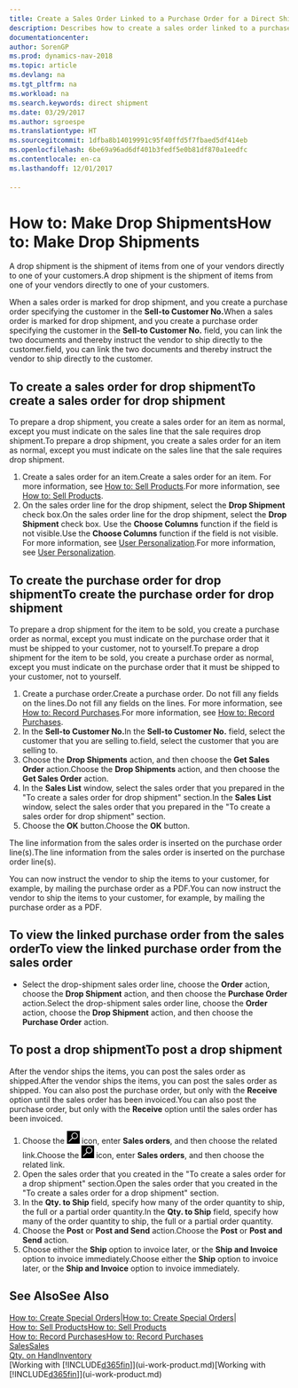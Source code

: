 ```yaml
---
title: Create a Sales Order Linked to a Purchase Order for a Direct Shipment
description: Describes how to create a sales order linked to a purchase order to enable shipment directly from the vendor to the customer.
documentationcenter: 
author: SorenGP
ms.prod: dynamics-nav-2018
ms.topic: article
ms.devlang: na
ms.tgt_pltfrm: na
ms.workload: na
ms.search.keywords: direct shipment
ms.date: 03/29/2017
ms.author: sgroespe
ms.translationtype: HT
ms.sourcegitcommit: 1dfba8b14019991c95f40ffd5f7fbaed5df414eb
ms.openlocfilehash: 6be69a96ad6df401b3fedf5e0b81df870a1eedfc
ms.contentlocale: en-ca
ms.lasthandoff: 12/01/2017

---
```

# <a name="how-to-make-drop-shipments"></a><span data-ttu-id="5a146-103">How to: Make Drop Shipments</span><span class="sxs-lookup"><span data-stu-id="5a146-103">How to: Make Drop Shipments</span></span>
<span data-ttu-id="5a146-104">A drop shipment is the shipment of items from one of your vendors directly to one of your customers.</span><span class="sxs-lookup"><span data-stu-id="5a146-104">A drop shipment is the shipment of items from one of your vendors directly to one of your customers.</span></span>

<span data-ttu-id="5a146-105">When a sales order is marked for drop shipment, and you create a purchase order specifying the customer in the **Sell-to Customer No.**</span><span class="sxs-lookup"><span data-stu-id="5a146-105">When a sales order is marked for drop shipment, and you create a purchase order specifying the customer in the **Sell-to Customer No.**</span></span> <span data-ttu-id="5a146-106">field, you can link the two documents and thereby instruct the vendor to ship directly to the customer.</span><span class="sxs-lookup"><span data-stu-id="5a146-106">field, you can link the two documents and thereby instruct the vendor to ship directly to the customer.</span></span>

## <a name="to-create-a-sales-order-for-drop-shipment"></a><span data-ttu-id="5a146-107">To create a sales order for drop shipment</span><span class="sxs-lookup"><span data-stu-id="5a146-107">To create a sales order for drop shipment</span></span>
<span data-ttu-id="5a146-108">To prepare a drop shipment, you create a sales order for an item as normal, except you must indicate on the sales line that the sale requires drop shipment.</span><span class="sxs-lookup"><span data-stu-id="5a146-108">To prepare a drop shipment, you create a sales order for an item as normal, except you must indicate on the sales line that the sale requires drop shipment.</span></span>

1. <span data-ttu-id="5a146-109">Create a sales order for an item.</span><span class="sxs-lookup"><span data-stu-id="5a146-109">Create a sales order for an item.</span></span> <span data-ttu-id="5a146-110">For more information, see [How to: Sell Products](sales-how-sell-products.md).</span><span class="sxs-lookup"><span data-stu-id="5a146-110">For more information, see [How to: Sell Products](sales-how-sell-products.md).</span></span>
2. <span data-ttu-id="5a146-111">On the sales order line for the drop shipment, select the **Drop Shipment** check box.</span><span class="sxs-lookup"><span data-stu-id="5a146-111">On the sales order line for the drop shipment, select the **Drop Shipment** check box.</span></span> <span data-ttu-id="5a146-112">Use the **Choose Columns** function if the field is not visible.</span><span class="sxs-lookup"><span data-stu-id="5a146-112">Use the **Choose Columns** function if the field is not visible.</span></span> <span data-ttu-id="5a146-113">For more information, see [User Personalization](ui-user-personalization.md).</span><span class="sxs-lookup"><span data-stu-id="5a146-113">For more information, see [User Personalization](ui-user-personalization.md).</span></span>

## <a name="to-create-the-purchase-order-for-drop-shipment"></a><span data-ttu-id="5a146-114">To create the purchase order for drop shipment</span><span class="sxs-lookup"><span data-stu-id="5a146-114">To create the purchase order for drop shipment</span></span>
<span data-ttu-id="5a146-115">To prepare a drop shipment for the item to be sold, you create a purchase order as normal, except you must indicate on the purchase order that it must be shipped to your customer, not to yourself.</span><span class="sxs-lookup"><span data-stu-id="5a146-115">To prepare a drop shipment for the item to be sold, you create a purchase order as normal, except you must indicate on the purchase order that it must be shipped to your customer, not to yourself.</span></span>

1. <span data-ttu-id="5a146-116">Create a purchase order.</span><span class="sxs-lookup"><span data-stu-id="5a146-116">Create a purchase order.</span></span> <span data-ttu-id="5a146-117">Do not fill any fields on the lines.</span><span class="sxs-lookup"><span data-stu-id="5a146-117">Do not fill any fields on the lines.</span></span> <span data-ttu-id="5a146-118">For more information, see [How to: Record Purchases](purchasing-how-record-purchases.md).</span><span class="sxs-lookup"><span data-stu-id="5a146-118">For more information, see [How to: Record Purchases](purchasing-how-record-purchases.md).</span></span>
2. <span data-ttu-id="5a146-119">In the **Sell-to Customer No.**</span><span class="sxs-lookup"><span data-stu-id="5a146-119">In the **Sell-to Customer No.**</span></span> <span data-ttu-id="5a146-120">field, select the customer that you are selling to.</span><span class="sxs-lookup"><span data-stu-id="5a146-120">field, select the customer that you are selling to.</span></span>
3. <span data-ttu-id="5a146-121">Choose the **Drop Shipments** action, and then choose the **Get Sales Order** action.</span><span class="sxs-lookup"><span data-stu-id="5a146-121">Choose the **Drop Shipments** action, and then choose the **Get Sales Order** action.</span></span>
4. <span data-ttu-id="5a146-122">In the **Sales List** window, select the sales order that you prepared in the "To create a sales order for drop shipment" section.</span><span class="sxs-lookup"><span data-stu-id="5a146-122">In the **Sales List** window, select the sales order that you prepared in the "To create a sales order for drop shipment" section.</span></span>
5. <span data-ttu-id="5a146-123">Choose the **OK** button.</span><span class="sxs-lookup"><span data-stu-id="5a146-123">Choose the **OK** button.</span></span>

<span data-ttu-id="5a146-124">The line information from the sales order is inserted on the purchase order line(s).</span><span class="sxs-lookup"><span data-stu-id="5a146-124">The line information from the sales order is inserted on the purchase order line(s).</span></span>

<span data-ttu-id="5a146-125">You can now instruct the vendor to ship the items to your customer, for example, by mailing the purchase order as a PDF.</span><span class="sxs-lookup"><span data-stu-id="5a146-125">You can now instruct the vendor to ship the items to your customer, for example, by mailing the purchase order as a PDF.</span></span>     

## <a name="to-view-the-linked-purchase-order-from-the-sales-order"></a><span data-ttu-id="5a146-126">To view the linked purchase order from the sales order</span><span class="sxs-lookup"><span data-stu-id="5a146-126">To view the linked purchase order from the sales order</span></span>
* <span data-ttu-id="5a146-127">Select the drop-shipment sales order line, choose the **Order** action, choose the **Drop Shipment** action, and then choose the **Purchase Order** action.</span><span class="sxs-lookup"><span data-stu-id="5a146-127">Select the drop-shipment sales order line, choose the **Order** action, choose the **Drop Shipment** action, and then choose the **Purchase Order** action.</span></span>

## <a name="to-post-a-drop-shipment"></a><span data-ttu-id="5a146-128">To post a drop shipment</span><span class="sxs-lookup"><span data-stu-id="5a146-128">To post a drop shipment</span></span>
<span data-ttu-id="5a146-129">After the vendor ships the items, you can post the sales order as shipped.</span><span class="sxs-lookup"><span data-stu-id="5a146-129">After the vendor ships the items, you can post the sales order as shipped.</span></span> <span data-ttu-id="5a146-130">You can also post the purchase order, but only with the **Receive** option until the sales order has been invoiced.</span><span class="sxs-lookup"><span data-stu-id="5a146-130">You can also post the purchase order, but only with the **Receive** option until the sales order has been invoiced.</span></span>

1. <span data-ttu-id="5a146-131">Choose the ![Search for Page or Report](media/ui-search/search_small.png "Search for Page or Report icon") icon, enter **Sales orders**, and then choose the related link.</span><span class="sxs-lookup"><span data-stu-id="5a146-131">Choose the ![Search for Page or Report](media/ui-search/search_small.png "Search for Page or Report icon") icon, enter **Sales orders**, and then choose the related link.</span></span>
2. <span data-ttu-id="5a146-132">Open the sales order that you created in the "To create a sales order for a drop shipment" section.</span><span class="sxs-lookup"><span data-stu-id="5a146-132">Open the sales order that you created in the "To create a sales order for a drop shipment" section.</span></span>
3. <span data-ttu-id="5a146-133">In the **Qty. to Ship** field, specify how many of the order quantity to ship, the full or a partial order quantity.</span><span class="sxs-lookup"><span data-stu-id="5a146-133">In the **Qty. to Ship** field, specify how many of the order quantity to ship, the full or a partial order quantity.</span></span>
4. <span data-ttu-id="5a146-134">Choose the **Post** or **Post and Send** action.</span><span class="sxs-lookup"><span data-stu-id="5a146-134">Choose the **Post** or **Post and Send** action.</span></span>
5. <span data-ttu-id="5a146-135">Choose either the **Ship** option to invoice later, or the **Ship and Invoice** option to invoice immediately.</span><span class="sxs-lookup"><span data-stu-id="5a146-135">Choose either the **Ship** option to invoice later, or the **Ship and Invoice** option to invoice immediately.</span></span>

## <a name="see-also"></a><span data-ttu-id="5a146-136">See Also</span><span class="sxs-lookup"><span data-stu-id="5a146-136">See Also</span></span>
<span data-ttu-id="5a146-137">[How to: Create Special Orders](sales-how-to-create-special-orders.md)|</span><span class="sxs-lookup"><span data-stu-id="5a146-137">[How to: Create Special Orders](sales-how-to-create-special-orders.md)|</span></span>  
[<span data-ttu-id="5a146-138">How to: Sell Products</span><span class="sxs-lookup"><span data-stu-id="5a146-138">How to: Sell Products</span></span>](sales-how-sell-products.md)  
[<span data-ttu-id="5a146-139">How to: Record Purchases</span><span class="sxs-lookup"><span data-stu-id="5a146-139">How to: Record Purchases</span></span>](purchasing-how-record-purchases.md)  
[<span data-ttu-id="5a146-140">Sales</span><span class="sxs-lookup"><span data-stu-id="5a146-140">Sales</span></span>](sales-manage-sales.md)  
[<span data-ttu-id="5a146-141">Qty. on Hand</span><span class="sxs-lookup"><span data-stu-id="5a146-141">Inventory</span></span>](inventory-manage-inventory.md)  
<span data-ttu-id="5a146-142">[Working with [!INCLUDE[d365fin](includes/d365fin_md.md)]](ui-work-product.md)</span><span class="sxs-lookup"><span data-stu-id="5a146-142">[Working with [!INCLUDE[d365fin](includes/d365fin_md.md)]](ui-work-product.md)</span></span>

